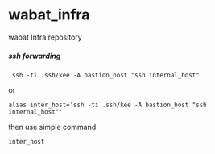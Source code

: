 # wabat_infra
wabat Infra repository

##### ssh forwarding
```
 ssh -ti .ssh/kee -A bastion_host "ssh internal_host"
```
or
```
alias inter_host='ssh -ti .ssh/kee -A bastion_host "ssh internal_host"'
```
then use simple command 
```
inter_host
``` 
